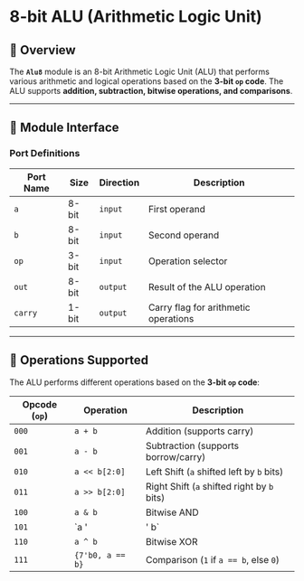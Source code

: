 # 8-bit ALU (Arithmetic Logic Unit)

## 📌 Overview
The **`Alu8`** module is an 8-bit Arithmetic Logic Unit (ALU) that performs various arithmetic and logical operations based on the **3-bit `op` code**. The ALU supports **addition, subtraction, bitwise operations, and comparisons**.

---

## 🔹 **Module Interface**
### **Port Definitions**
| **Port Name** | **Size** | **Direction** | **Description** |
|--------------|---------|--------------|----------------|
| `a` | 8-bit | `input` | First operand |
| `b` | 8-bit | `input` | Second operand |
| `op` | 3-bit | `input` | Operation selector |
| `out` | 8-bit | `output` | Result of the ALU operation |
| `carry` | 1-bit | `output` | Carry flag for arithmetic operations |

---

## 🔹 **Operations Supported**
The ALU performs different operations based on the **3-bit `op` code**:

| **Opcode (`op`)** | **Operation** | **Description** |
|------------------|--------------|----------------|
| `000` | `a + b` | Addition (supports carry) |
| `001` | `a - b` | Subtraction (supports borrow/carry) |
| `010` | `a << b[2:0]` | Left Shift (`a` shifted left by `b` bits) |
| `011` | `a >> b[2:0]` | Right Shift (`a` shifted right by `b` bits) |
| `100` | `a & b` | Bitwise AND |
| `101` | `a '|' b` | Bitwise OR |
| `110` | `a ^ b` | Bitwise XOR |
| `111` | `{7'b0, a == b}` | Comparison (`1` if `a == b`, else `0`) |
